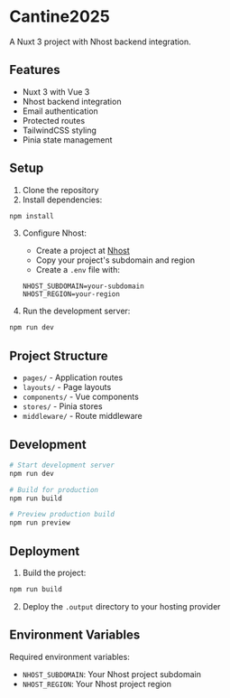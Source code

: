 # Cantine2025

A Nuxt 3 project with Nhost backend integration.

## Features

- Nuxt 3 with Vue 3
- Nhost backend integration
- Email authentication
- Protected routes
- TailwindCSS styling
- Pinia state management

## Setup

1. Clone the repository
2. Install dependencies:
```bash
npm install
```

3. Configure Nhost:
   - Create a project at [Nhost](https://nhost.io)
   - Copy your project's subdomain and region
   - Create a `.env` file with:
   ```
   NHOST_SUBDOMAIN=your-subdomain
   NHOST_REGION=your-region
   ```

4. Run the development server:
```bash
npm run dev
```

## Project Structure

- `pages/` - Application routes
- `layouts/` - Page layouts
- `components/` - Vue components
- `stores/` - Pinia stores
- `middleware/` - Route middleware

## Development

```bash
# Start development server
npm run dev

# Build for production
npm run build

# Preview production build
npm run preview
```

## Deployment

1. Build the project:
```bash
npm run build
```

2. Deploy the `.output` directory to your hosting provider

## Environment Variables

Required environment variables:

- `NHOST_SUBDOMAIN`: Your Nhost project subdomain
- `NHOST_REGION`: Your Nhost project region